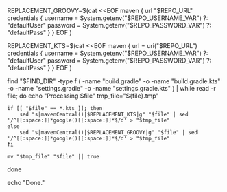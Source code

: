 REPLACEMENT_GROOVY=$(cat <<EOF
maven {
    url "$REPO_URL"
    credentials {
        username = System.getenv("$REPO_USERNAME_VAR") ?: "defaultUser"
        password = System.getenv("$REPO_PASSWORD_VAR") ?: "defaultPass"
    }
}
EOF
)

REPLACEMENT_KTS=$(cat <<EOF
maven {
    url = uri("$REPO_URL")
    credentials {
        username = System.getenv("$REPO_USERNAME_VAR") ?: "defaultUser"
        password = System.getenv("$REPO_PASSWORD_VAR") ?: "defaultPass"
    }
}
EOF
)

find "$FIND_DIR" -type f \( -name "build.gradle" -o -name "build.gradle.kts" -o -name "settings.gradle" -o -name "settings.gradle.kts" \) | while read -r file; do
    echo "Processing $file"
    tmp_file="${file}.tmp"

    if [[ "$file" == *.kts ]]; then
        sed "s|mavenCentral()|$REPLACEMENT_KTS|g" "$file" | sed '/^[[:space:]]*google()[[:space:]]*$/d' > "$tmp_file"
    else
        sed "s|mavenCentral()|$REPLACEMENT_GROOVY|g" "$file" | sed '/^[[:space:]]*google()[[:space:]]*$/d' > "$tmp_file"
    fi

    mv "$tmp_file" "$file" || true
done

echo "Done."
